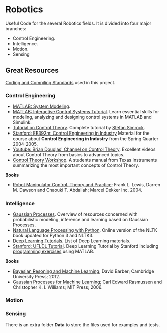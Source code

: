 # Robotics

Useful Code for the several Robotics fields. It is divided into four major branches:
- Control Engineering.
- Intelligence.
- Motion.
- Sensing

## Great Resources

[Coding and Compiling Standards](./CodeAndCompile.md) used in this project.

### Control Engineering

* [MATLAB: System Modeling](http://ctms.engin.umich.edu/CTMS/index.php?example=Introduction&section=SystemModeling).
* [MATLAB: Interactive Control Systems Tutorial](https://de.mathworks.com/academia/student_center/tutorials/controls-tutorial-launchpad.html). Learn essential skills for modeling, analyzing and designing control systems in MATLAB and Simulink.
* [Tutorial on Control Theory](https://accelconf.web.cern.ch/accelconf/icalepcs2011/talks/tutmukp01_talk.pdf). Complete tutorial by [Stefan Simrock](http://tesla.desy.de/~simrock/).
* [Stanford: EE392m: Control Engineering in Industry](http://web.stanford.edu/class/archive/ee/ee392m/ee392m.1056/) Material for the course about **Control Engineering in Industry** from the Spring Quarter 2004-2005.
* [Youtube: Brian Douglas' Channel on Control Theory](https://www.youtube.com/user/ControlLectures). Excellent videos about Control Theory from basics to advanced topics.
* [Control Theory Workshop](http://www.ti.com/ww/eu/techcampus/docs/Garching_Control_Presentation.pdf). A students manual from Texas Instruments summarizing the most important concepts of Control Theory.

**Books**

* [Robot Manipulator Control. Theory and Practice](http://www.robot.bmstu.ru/files/books/Robot%20Manipulator%20Control%20Theory%20and%20Practice%20-%20Frank%20L.Lewis.pdf); Frank L. Lewis, Darren M. Dawson and Chaouki T. Abdallah; Marcel Dekker Inc. 2004.

### Intelligence

* [Gaussian Processes](http://www.gaussianprocess.org/). Overview of resources concerned with probabilistic modeling, inference and learning based on Gaussian Processes.
* [Natural Language Processing with Python](http://www.nltk.org/book/). Online version of the NLTK book updated for Python 3 and NLTK3.
* [Deep Learning Tutorials](http://deeplearning.net/reading-list/tutorials/). List of Deep Learning materials.
* [Stanford: UFLDL Tutorial](http://ufldl.stanford.edu/tutorial/). Deep Learning Tutorial by Stanford including [programming exercises](https://github.com/amaas/stanford_dl_ex) using MATLAB.

**Books**

* [Bayesian Resoning and Machine Learning](http://www.cs.ucl.ac.uk/staff/d.barber/brml/); David Barber; Cambridge University Press; 2012.
* [Gaussian Processes for Machine Learning](http://www.gaussianprocess.org/gpml/chapters/); Carl Edward Rasmussen and Christopher K. I. Williams; MIT Press; 2006.

### Motion



### Sensing

There is an extra folder **Data** to store the files used for examples and tests.


